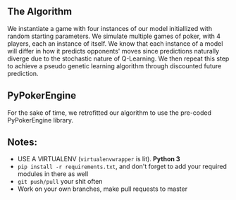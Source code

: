 ## The Algorithm
We instantiate a game with four instances of our model initiallized with random starting parameters. We simulate multiple games of poker, with 4 players, each an instance of itself. We know that each instance of a model will differ in how it predicts opponents' moves since predictions naturally diverge due to the stochastic nature of Q-Learning. We then repeat this step to achieve a pseudo genetic learning algorithm through discounted future prediction.

## PyPokerEngine
For the sake of time, we retrofitted our algorithm to use the pre-coded PyPokerEngine library.

## Notes:
* USE A VIRTUALENV (`virtualenvwrapper` is lit). **Python 3**
* `pip install -r requirements.txt`, and don't forget to add your required modules in there as well
* `git push/pull` your shit often
* Work on your own branches, make pull requests to master
